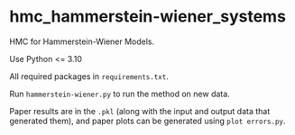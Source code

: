 # hmc_hammerstein-wiener_systems
HMC for Hammerstein-Wiener Models.

Use Python <= 3.10

All required packages in ```requirements.txt```.

Run ```hammerstein-wiener.py``` to run the method on new data. 

Paper results are in the ```.pkl``` (along with the input and output data that generated them), and paper plots can be generated using ```plot errors.py```.

